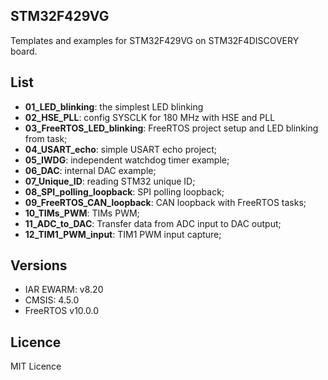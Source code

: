## STM32F429VG

Templates and examples for STM32F429VG on STM32F4DISCOVERY board.

## List
  - **01_LED_blinking**: the simplest LED blinking
  - **02_HSE_PLL**: config SYSCLK for 180 MHz with HSE and PLL
  - **03_FreeRTOS_LED_blinking**: FreeRTOS project setup and LED blinking from task;
  - **04_USART_echo**: simple USART echo project;
  - **05_IWDG**: independent watchdog timer example;
  - **06_DAC**: internal DAC example;
  - **07_Unique_ID**: reading STM32 unique ID;
  - **08_SPI_polling_loopback**: SPI polling loopback;
  - **09_FreeRTOS_CAN_loopback**: CAN loopback with FreeRTOS tasks;
  - **10_TIMs_PWM**: TIMs PWM;
  - **11_ADC_to_DAC**: Transfer data from ADC input to DAC output;
  - **12_TIM1_PWM_input**: TIM1 PWM input capture;


## Versions
  - IAR EWARM: v8.20
  - CMSIS: 4.5.0
  - FreeRTOS v10.0.0

## Licence
MIT Licence
